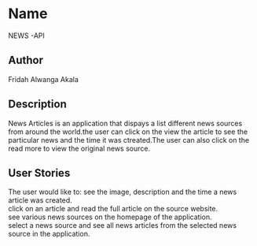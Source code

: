 # Name
NEWS -API

## Author
Fridah Alwanga Akala

## Description
News Articles is an application that dispays a list different news sources from around the world.the user can click on the view the article to see the particular news and the time it was ctreated.The user can also click on the read more to view the original news source.

## User Stories
The user would like to:
see the image, description and the time a news article was created.<br>
click on an article and read the full article on the source website.<br>
see various news sources on the homepage of the application.<br>
select a news source and see all news articles from the selected news source in the application.<br>
